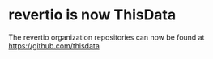 # revertio is now ThisData
The revertio organization repositories can now be found at https://github.com/thisdata
